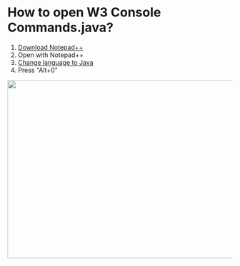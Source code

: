 <h1>How to open W3 Console Commands.java?</h1>
<ol>
<li><a href="https://notepad-plus-plus.org/download/v7.6.1.html" target="_blank">Download Notepad++</a></li>
<li>Open with Notepad++</li>
<li><a href="https://github.com/burakosahin/Witcher-3-Console-Commands/blob/master/ss1.PNG?raw=true" target="_blank">Change language to Java</a></li>
<li>Press "Alt+0"</li>
</ol>
<p><img src="https://github.com/burakosahin/Witcher-3-Console-Commands/blob/master/ss2.PNG?raw=true" alt="" width="1600" height="400" /></p>
